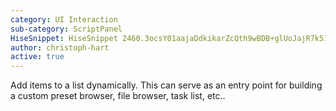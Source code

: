 ```yaml
---
category: UI Interaction
sub-category: ScriptPanel
HiseSnippet: HiseSnippet 2460.3ocsY01aajaDdkikarZcQth9wBDB+glUoJajR7k51TiSN9kdtM1QH1M4.BBtPsKkDOuK4BtTVV4p+R+k0+N8CAn+CtNCIWs6JI6bmQOg.Yw2l4YF9vgCmzSICYYYRkWs0OaZJyq1up9oSE5Q6MhxEdGsuWseY8dTAK9LVl16ESSoYYrHuZ0tyeEmPs0W0y74+9UufFSEgrht77dijGxdIOgqK5sW2+NON9PZD6LdRoYuU2iBkh8jwxw.XtS81dozvyoCYmPwosRcuZqcPDWKUmpoZVlWsUegLZ5oijSD14+FdFueLCazw6TPP1tOTFGgHF60auQ73nd4FclGHkdEtf6XcA+15Gyi3y5uvUbOy.jhUT1eTakpv6NUfWmxvqcI3sDHUqDjV0Boun9ogJdptXD6VyQBMSMfBt8xPwNWuU9O2q9dRXFBcPB8b1gJnwrU3+r1saQdxW1t4yaz3wO7gj8mJnI7PxK4YZB6RZRZLaiFazf.eNaDOKuORlfmlxzjLv3xH5QLx3LXihHGXZHXSHznHqcgTG+ljAiEgZtTXkFWPjpHlhnkDNJxD.hDJIxgfXDAfz3ZVBp.JLnhQnw7gBVD4BlRyCowwSshyOleNynZyBsqBzAkbAmMIUpzMCJLDXlrK0jAJYhcMz9rXxDfTR5iVBn.ZFIhpojAREgQCGQTxIAj+1XzuftORlLgYkmQVTQDIUA6KFAtaTD4H.Cj9i0ZovLJWa0PnhArC.YnSBkpUJ1uOvoJxH..TRXrLikKD3enrU7gizVOhQdJVh7BqsilcEwUYOKjJJadYZJ3CECIoRN35QCkJlRNmCXEb7k2Hb9X1v.x.NHo9.ByXpVjPve.9PzvAxvrtY5Pzc+vGit7G+XKL3VWCfhK.sipq51U.3wdPFIMFHlQU26L9OzXMRCrAG3v8ev9y3eDVAPjRnZv8ghcDy3kbzQTI.dffKfxtfpHFNYGxNj7yFCY58jIoRAzveS6va174H9KV0KQZx0uJ6vtUka0TkhN0swCqhh1E76ELa3L.XnTXi.rCvopr6ng3IHizRQLkyooJNEBjPv8LiB5yBovFKtloyHxQrXlF7LSFwD1QfiPFgIjZvuMfoXBzYC66IRbnBa0.vcHu68Fqw5PBfM4dfEnesbLvbX94Go8G1rw22X8gA.6Hd23X+1Wd3gaY9fdiqfvKUksf801MncHOss0eAQeLNrbYNyJvcYmQvtfMGqAbPTwPF3EQxFWfhtPDiSgyvLLXleyMZ78VZbgs3uoklrYKKCIlIFpGQdXI.hvu33TrD.CYJf51U5GHy9g3VCJll19bZC+DZU1TPOSyEH9YJ4OrSIc4F4Jvgk6Qf3HKDF.3GTKaHf7VliZgbJM59RX5QR7vBXHTLviD2aGmYWgUCTrkBi2lIISkiMQFxXvoFHvCHdWDJAbcO33MTP6xAhoZbndr55b3XLeDquv.U+zButhMjzGbboAycufypSCvvsAgEqFlb+Jd47iTFUNQNFPUeLNZe9PxIxGchDNJMvXOQRwCzjyEf4LYzzVyVNXWQ.o.ijFNMLFhtM6PPVPPP975awhyGAXtBLre22tmB9c4j8fu6CYpjAavatGH1yyH+dxWCQkUalael42SlwMmWRwPGukGoGAWL9nRbfVj1spzbQpnQRGCaorb8VbNDNfHVBADYFVaZDBJvjLSz1pDgr3W7AVYEfdoyYQMKFpjbct0INVnK.D4CCw3DnyysG+gbZY9s9KHBf0MfkG7143QNLDnwRGwKpnKrqUUNFybdcGXueDR7Iw1ue4ifUsZGXdcwMpNnTjovraCy+XhbX0g+RAvmUc1nTlqERcDjrpSpbbrqUZWU7S3hhk4ZTrTL58LYbUy4OeYxuwLI6k0eCgGlmwV+aJ7+BTNLNeJEBBUbaoMrROJR5KYE3rBLIibBaxoi6al.bJn8BSBOKblzuSKRmeLBnyMHfJBu3WCQaz9.De6exBPZ3twoinE8LBt5o0Bmp9JR6f+D4OCeuUyqS7QJ5DC9P7zh7tsaQ1t0LhqKhvi57rh9rG9Mc99VjmBWk515r2RLeDXqS90xI9XZoEwesWckBaGt6+twvvlTZ2wjY67Tj2xd.RTwrzvTZ4hLdT9YEycRX50SeTNS1FY.rCGI1c0zLwUPsgrvw7pkhV3McFIJguT.UJdLKaVxtXJT3fYz7DvSqDas80eadqbiuvWurHro+jY5TLUo1lf2ysWt3FIDuuy6e9x4bsubqsNz7o4ymm17ZVn1mNGs1r3CkX5mu5xoCYB3JnNOKncyqUAau8hJf9t1uGyEoS6af1tq8oWmAbB+BpORQZQ.XsYLafFttibcwVv2DsXpL4usxkYx74OLuPfIXeDjMSE7m1DfgLYxefEjTPQtsN1ORHRGmMpPjyES8JWR6.p3BfHAOzLiZHvHGjMSxBIp6rVnBmXNJfu7ozSN.T8QlRFTNo4RIZ1197f4O1JEVStCFrTIi8CyeWQKK+u3jLb0bdOyRvb1gd6aPP51av4Xu84JiJW9iVbpcylVRhQ4yxqXdTgBqDjOQpYuR3ax8uwUMHyOzfAKcLmvhYpkNLVSH0MsPew3j93yLstg7I5Ua0pUeo90W8kxEGJz5WJMQo3HfB7pTl35JYjmyYB+5ebz9v4.rjMt9f4khUm.gPs8YWvCY1B3rd88YYmqko.RmsC3U6WnMi9abk2gE8F2qd83QX8cxa1w6xxEVaZ4FYzKXGI5YdFNV8mIXvmYS3e+u5Z4eEKg2Ew67XXi7RLgLWi5uqsxe2jtqpKRIcsV9TrYQUReksJuEwwu1gCK6y.j0q6nhkPR2+Y2Bj7guq67dAL1jWsF0yqFiGO6XIVmIpBVWsUJq4FU8.lyQNOf8LUYOvYkza2uqaUOvGF10p30pOTkMza.PKNk+wR04rUWSYrRLJds5XfSu9Cyq645qc+6e+e.mGJlhd+zm9jo2xn9teFT+jxn92sTTWu1gP644G+kY1fo1qLAVtASgE8Vrxj2q9wxnwv02UKTJVcX2.v42JUmDq.Ij3fdZ4pG++spm9iEheQ8db3MGKGiqrDLBmx+4.itZNuQ8CFL.tju.fqV+vu4mmBL6YyrY3wTshCbj5mLN4TfnEx.sKvJMgLiUP1lscarM5ANkIhLM9A3iavNX6ZtA6jOnWBMTI+1PaTarp120zCfIgof9qW+XrMoimIRdY+bBOh+sggUE0BK7I21E9za6B251tvu71tvmcaW3e71tvs+7KD++.Y2wZYh8Xim2w8NvbMXsZGTJTw+yEJTX1
author: christoph-hart
active: true
---
```

Add items to a list dynamically. This can serve as an entry point for building a custom preset browser, file browser, task list, etc.. 